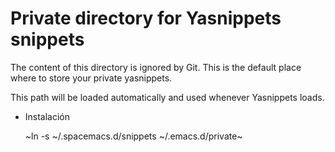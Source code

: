 # Private directory for Yasnippets snippets

The content of this directory is ignored by Git. This is the default place
where to store your private yasnippets.

This path will be loaded automatically and used whenever Yasnippets loads.
* Instalación


  ~ln -s \~/.spacemacs.d/snippets \~/.emacs.d/private~
